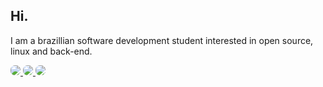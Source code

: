 ## Hi.
I am a brazillian software development student interested in open source, linux and back-end.



<a href="https://docs.djangoproject.com/">
  <img src="https://img.shields.io/badge/Django-092E20?style=for-the-badge&logo=django&logoColor=white" style="border-radius: 0.5em;">
</a>

<a href="https://ubuntu-mate.org/">
  <img src="https://img.shields.io/badge/Linux-FCC624?style=for-the-badge&logo=linux&logoColor=black" style="border-radius: 0.5em;">
</a>

<a href="https://discordapp.com/users/ron#8729">
  <img src="https://img.shields.io/badge/Discord-7289DA?style=for-the-badge&logo=discord&logoColor=white" style="border-radius: 0.5em;">
</a>
<!--
**rommuloifrn/rommuloifrn** is a ✨ _special_ ✨ repository because its `README.md` (this file) appears on your GitHub profile.

Here are some ideas to get you started:

- 🔭 I’m currently working on ...
- 🌱 I’m currently learning ...
- 👯 I’m looking to collaborate on ...
- 🤔 I’m looking for help with ...
- 💬 Ask me about ...
- 📫 How to reach me: ...
- 😄 Pronouns: ...
- ⚡ Fun fact: ...
-->
